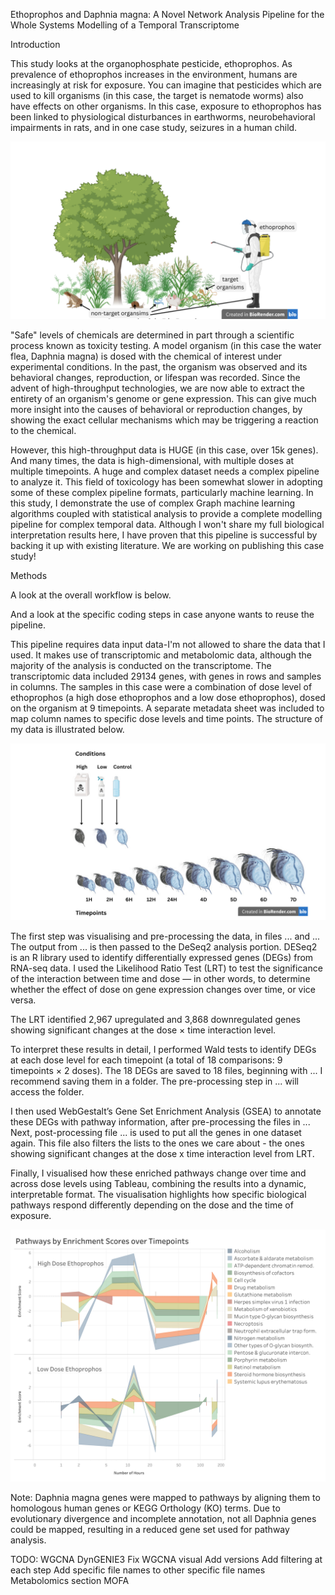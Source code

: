 Ethoprophos and Daphnia magna: A Novel Network Analysis Pipeline for the Whole Systems Modelling of a Temporal Transcriptome

Introduction

This study looks at the organophosphate pesticide, ethoprophos. As prevalence of ethoprophos increases in the environment, humans are increasingly at risk for exposure. You can imagine that pesticides which are used to kill organisms (in this case, the target is nematode worms) also have effects on other organisms. In this case, exposure to ethoprophos has been linked to physiological disturbances in earthworms, neurobehavioral impairments in rats, and in one case study, seizures in a human child.

<p align="left">
  <img src="https://github.com/amethystaurora-robo/Thesis_publication/blob/main/Vizzes/non-target_organisms.png">
</p>

"Safe" levels of chemicals are determined in part through a scientific process known as toxicity testing. A model organism (in this case the water flea, Daphnia magna) is dosed with the chemical of interest under experimental conditions. In the past, the organism was observed and its behavioral changes, reproduction, or lifespan was recorded. Since the advent of high-throughput technologies, we are now able to extract the entirety of an organism's genome or gene expression. This can give much more insight into the causes of behavioral or reproduction changes, by showing the exact cellular mechanisms which may be triggering a reaction to the chemical.

However, this high-throughput data is HUGE (in this case, over 15k genes). And many times, the data is high-dimensional, with multiple doses at multiple timepoints. A huge and complex dataset needs a complex pipeline to analyze it. This field of toxicology has been somewhat slower in adopting some of these complex pipeline formats, particularly machine learning. In this study, I demonstrate the use of complex Graph machine learning algorithms coupled with statistical analysis to provide a complete modelling pipeline for complex temporal data. Although I won't share my full biological interpretation results here, I have proven that this pipeline is successful by backing it up with existing literature. We are working on publishing this case study!

Methods

A look at the overall workflow is below.

And a look at the specific coding steps in case anyone wants to reuse the pipeline.

This pipeline requires data input data-I'm not allowed to share the data that I used. It makes use of transcriptomic and metabolomic data, although the majority of the analysis is conducted on the transcriptome. The transcriptomic data included 29134 genes, with genes in rows and samples in columns. The samples in this case were a combination of dose level of ethoprophos (a high dose ethoprophos and a low dose ethoprophos), dosed on the organism at 9 timepoints. A separate metadata sheet was included to map column names to specific dose levels and time points. The structure of my data is illustrated below.

<p align="left">
  <img src="https://github.com/amethystaurora-robo/Thesis_publication/blob/main/Vizzes/High%20dose.png"/>
</p>

The first step was visualising and pre-processing the data, in files ... and ... The output from ... is then passed to the DeSeq2 analysis portion. DESeq2 is an R library used to identify differentially expressed genes (DEGs) from RNA-seq data. I used the Likelihood Ratio Test (LRT) to test the significance of the interaction between time and dose — in other words, to determine whether the effect of dose on gene expression changes over time, or vice versa.

The LRT identified 2,967 upregulated and 3,868 downregulated genes showing significant changes at the dose × time interaction level.

To interpret these results in detail, I performed Wald tests to identify DEGs at each dose level for each timepoint (a total of 18 comparisons: 9 timepoints × 2 doses). The 18 DEGs are saved to 18 files, beginning with ... I recommend saving them in a folder. The pre-processing step in ... will access the folder.

I then used WebGestalt’s Gene Set Enrichment Analysis (GSEA) to annotate these DEGs with pathway information, after pre-processing the files in ... Next, post-processing file ... is used to put all the genes in one dataset again. This file also filters the lists to the ones we care about - the ones showing significant changes at the dose x time interaction level from LRT. 

Finally, I visualised how these enriched pathways change over time and across dose levels using Tableau, combining the results into a dynamic, interpretable format. The visualisation highlights how specific biological pathways respond differently depending on the dose and the time of exposure.

<p align="left">
  <img src="https://github.com/amethystaurora-robo/Thesis_publication/blob/main/Vizzes/ES_over_time.png"/>
</p>

Note: Daphnia magna genes were mapped to pathways by aligning them to homologous human genes or KEGG Orthology (KO) terms. Due to evolutionary divergence and incomplete annotation, not all Daphnia genes could be mapped, resulting in a reduced gene set used for pathway analysis.

TODO: 
WGCNA
DynGENIE3
Fix WGCNA visual
Add versions
Add filtering at each step
Add specific file names to other specific file names
Metabolomics section
MOFA






